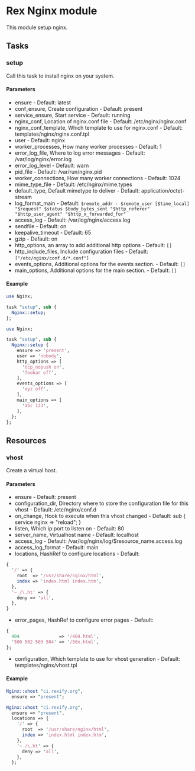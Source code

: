 # Rex Nginx module

This module setup nginx.

## Tasks

### setup

Call this task to install nginx on your system.

#### Parameters

* ensure - Default: latest
* conf_ensure, Create configuration - Default: present
* service_ensure, Start service - Default: running
* nginx_conf, Location of nginx.conf file - Default: /etc/nginx/nginx.conf
* nginx_conf_template, Which template to use for nginx.conf - Default: templates/nginx/nginx.conf.tpl
* user - Default: nginx
* worker_processes, How many worker processes - Default: 1
* error_log_file, Where to log error messages - Default: /var/log/nginx/error.log
* error_log_level - Default: warn
* pid_file - Default: /var/run/nginx.pid
* worker_connections, How many worker connections - Default: 1024
* mime_type_file - Default: /etc/nginx/mime.types
* default_type, Default mimetype to deliver - Default: application/octet-stream
* log_format_main - Default: `$remote_addr - $remote_user [$time_local] "$request" $status $body_bytes_sent "$http_referer" "$http_user_agent" "$http_x_forwarded_for"`
* access_log - Default: /var/log/nginx/access.log
* sendfile - Default: on
* keepalive_timeout - Default: 65
* gzip - Default: on
* http_options, an array to add additional http options - Default: `[]`
* http_include_files, Include configuration files - Default: `["/etc/nginx/conf.d/*.conf"]`
* events_options, Additional options for the events section. - Default: `[]`
* main_options, Additional options for the main section. - Default: `[]`

#### Example

```perl
use Nginx;

task "setup", sub {
  Nginx::setup;
};
```

```perl
use Nginx;

task "setup", sub {
  Nginx::setup {
    ensure => 'present',
    user => 'nobody',
    http_options => [
      'tcp_nopush on',
      'foobar off',
    ],
    events_options => [
      'xyz off',
    ],
    main_options => [
      'abc 123',
    ],
  };
};
```


## Resources

### vhost

Create a virtual host.

#### Parameters

* ensure - Default: present
* configuration_dir, Directory where to store the configuration file for this vhost - Default: /etc/nginx/conf.d
* on_change, Hook to execute when this vhost changed - Default: sub { service nginx => "reload"; }
* listen, Which ip:port to listen on - Default: 80
* server_name, Virtualhost name - Default: localhost
* access_log - Default: /var/log/nginx/log/$resource_name.access.log
* access_log_format - Default: main
* locations, HashRef to configure locations - Default:
```perl
{
  '/' => {
    root  => '/usr/share/nginx/html',
    index => 'index.html index.htm',
  },
  '~ /\.ht' => {
    deny => 'all',
  },
}
```

* error_pages, HashRef to configure error pages - Default:
```perl
{
  404               => '/404.html',
  '500 502 503 504' => '/50x.html',
};
```
* configuration, Which template to use for vhost generation - Default: templates/nginx/vhost.tpl


#### Example

```perl
Nginx::vhost "ci.rexify.org",
  ensure => "present";
```

```perl
Nginx::vhost "ci.rexify.org",
  ensure => "present",
  locations => {
    '/' => {
      root  => '/usr/share/nginx/html',
      index => 'index.html index.htm',
    },
    '~ /\.ht' => {
      deny => 'all',
    },
  };
```
